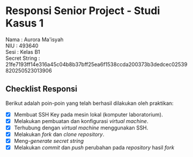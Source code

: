# Responsi Senior Project - Studi Kasus 1

Nama : Aurora Ma'isyah  
NIU : 493640  
Sesi : Kelas B1  
Secret String : 21fe7193ff14e316a45c04b8b37bff25ea6f1538ccda200373b3dedcec02539820250523013906

## Checklist Responsi

Berikut adalah poin-poin yang telah berhasil dilakukan oleh praktikan:

- [x] Membuat SSH Key pada mesin lokal (komputer laboratorium).
- [x] Melakukan pembuatan dan konfigurasi _virtual machine_.
- [x] Terhubung dengan _virtual machine_ menggunakan SSH.
- [x] Melakukan _fork_ dan _clone_ _repository_.
- [x] Meng-_generate_ _secret string_
- [x] Melakukan _commit_ dan _push_ perubahan pada _repository_ hasil _fork_
